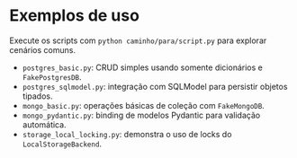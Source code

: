 # Exemplos de uso

Execute os scripts com `python caminho/para/script.py` para explorar cenários
comuns.

- `postgres_basic.py`: CRUD simples usando somente dicionários e `FakePostgresDB`.
- `postgres_sqlmodel.py`: integração com SQLModel para persistir objetos tipados.
- `mongo_basic.py`: operações básicas de coleção com `FakeMongoDB`.
- `mongo_pydantic.py`: binding de modelos Pydantic para validação automática.
- `storage_local_locking.py`: demonstra o uso de locks do `LocalStorageBackend`.
